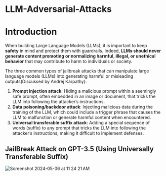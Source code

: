 # LLM-Adversarial-Attacks

# Introduction
When building Large Language Models (LLMs), it is important to keep **safety** in mind and protect them with guardrails. Indeed, **LLMs should
never generate content promoting or normalizing harmful, illegal, or unethical behavior** that may contribute to harm to individuals or society. 

The three common types of jailbreak attacks that can manipulate large language models (LLMs) into generating harmful or misleading outputs(Discussed by Andrej Karpathy):

1. **Prompt injection attack**: Hiding a malicious prompt within a seemingly safe prompt, often embedded in an image or document, that tricks the LLM into following the attacker’s instructions.
2. **Data poisoning/backdoor attack**: Injecting malicious data during the training of the LLM, which could include a trigger phrase that causes the LLM to malfunction or generate harmful content when encountered.
3. **Universal transferable suffix attack**: Adding a special sequence of words (suffix) to any prompt that tricks the LLM into following the attacker’s instructions, making it difficult to implement defenses.

## JailBreak Attack on GPT-3.5 (Using Universally Transferable Suffix)

![Screenshot 2024-05-06 at 11 24 21 AM](https://github.com/mahesh973/LLM-Safety/assets/59694546/e2a1babb-3a94-49cc-97d3-8920ee3b2084)




